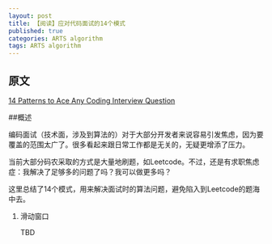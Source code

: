 ```yaml
---
layout: post
title: 【阅读】应对代码面试的14个模式
published: true
categories: ARTS algorithm
tags: ARTS algorithm
---
```


## 原文

[14 Patterns to Ace Any Coding Interview Question](https://hackernoon.com/14-patterns-to-ace-any-coding-interview-question-c5bb3357f6ed)

##概述

编码面试（技术面，涉及到算法的）对于大部分开发者来说容易引发焦虑，因为要覆盖的范围太广了。很多看起来跟日常工作都是无关的，无疑更增添了压力。

当前大部分码农采取的方式是大量地刷题，如Leetcode。不过，还是有求职焦虑症：我解决了足够多的问题了吗？我可以做更多吗？

这里总结了14个模式，用来解决面试时的算法问题，避免陷入到Leetcode的题海中去。

1. 滑动窗口

   TBD